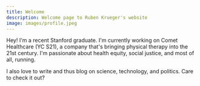 ```yaml
---
title: Welcome
description: Welcome page to Ruben Krueger's website
image: images/profile.jpeg
---
```


Hey! I'm a recent Stanford graduate. I'm currently working on Comet Healthcare (YC S21), a company that's bringing physical therapy into the 21st century. I'm passionate about health equity, social justice, and most of all, running.

I also love to write and thus blog on science, technology, and politics. Care to check it out?
